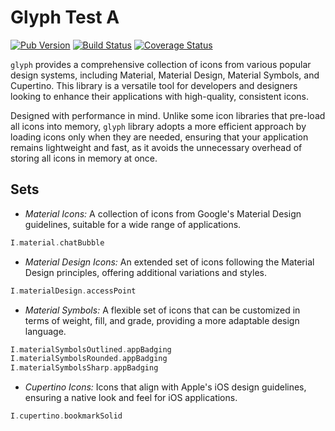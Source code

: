 # Glyph Test A

[![Pub Version](https://img.shields.io/pub/v/glyph.svg)](https://pub.dev/packages/glyph)
[![Build Status](https://travis-ci.org/landamessenger/glyph.svg?branch=master)](https://travis-ci.org/landamessenger/glyph)
[![Coverage Status](https://coveralls.io/repos/github/landamessenger/glyph/badge.svg?branch=master)](https://coveralls.io/github/landamessenger/glyph?branch=master)

`glyph` provides a comprehensive collection of icons from various popular design systems, including Material, Material Design, Material Symbols, and Cupertino. This library is a versatile tool for developers and designers looking to enhance their applications with high-quality, consistent icons.

Designed with performance in mind. Unlike some icon libraries that pre-load all icons into memory, `glyph` library adopts a more efficient approach by loading icons only when they are needed, ensuring that your application remains lightweight and fast, as it avoids the unnecessary overhead of storing all icons in memory at once.

## Sets

- *Material Icons:* A collection of icons from Google's Material Design guidelines, suitable for a wide range of applications.

```dart
I.material.chatBubble
```

- *Material Design Icons:* An extended set of icons following the Material Design principles, offering additional variations and styles.

```dart
I.materialDesign.accessPoint
```

- *Material Symbols:* A flexible set of icons that can be customized in terms of weight, fill, and grade, providing a more adaptable design language.

```dart
I.materialSymbolsOutlined.appBadging
I.materialSymbolsRounded.appBadging
I.materialSymbolsSharp.appBadging
```

- *Cupertino Icons:* Icons that align with Apple's iOS design guidelines, ensuring a native look and feel for iOS applications.

```dart
I.cupertino.bookmarkSolid
```
